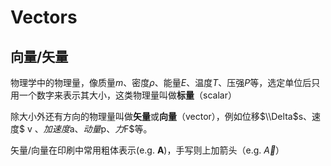 # Vectors

## 向量/矢量



物理学中的物理量，像质量$m$、密度$ρ$、能量$E$、温度$T$、压强$P$等，选定单位后只用一个数字来表示其大小，这类物理量叫做**标量**（scalar）

除大小外还有方向的物理量叫做**矢量**或**向量**（vector），例如位移$\\Delta$s、速度$ v $、加速度$a$、动量$p$、力$F$等。

矢量/向量在印刷中常用粗体表示(e.g. **A**)，手写则上加箭头（e.g. $\overrightarrow{A}$）
